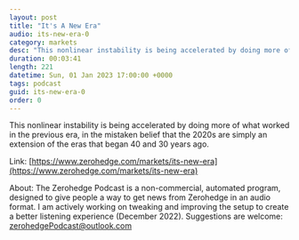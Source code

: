```yaml
---
layout: post
title: "It's A New Era"
audio: its-new-era-0
category: markets
desc: "This nonlinear instability is being accelerated by doing more of what worked in the previous era, in the mistaken belief that the 2020s are simply an extension of the eras that began 40 and 30 years ago."
duration: 00:03:41
length: 221
datetime: Sun, 01 Jan 2023 17:00:00 +0000
tags: podcast
guid: its-new-era-0
order: 0
---
```

This nonlinear instability is being accelerated by doing more of what worked in the previous era, in the mistaken belief that the 2020s are simply an extension of the eras that began 40 and 30 years ago.

Link: [https://www.zerohedge.com/markets/its-new-era](https://www.zerohedge.com/markets/its-new-era)

About: The Zerohedge Podcast is a non-commercial, automated program, designed to give people a way to get news from Zerohedge in an audio format.  I am actively working on tweaking and improving the setup to create a better listening experience (December 2022).  Suggestions are welcome: [zerohedgePodcast@outlook.com](mailto:zerohedgePodcast@outlook.com)